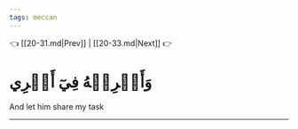 ```yaml
---
tags: meccan
---
```


👈 [[20-31.md|Prev]] | [[20-33.md|Next]] 👉

# وَأَشۡرِكۡهُ فِيٓ أَمۡرِي

And let him share my task

---

